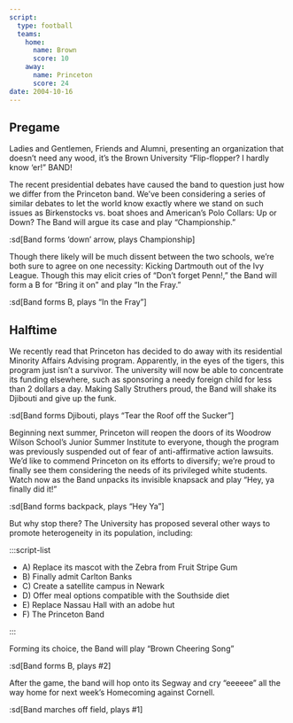 ```yaml
---
script:
  type: football
  teams:
    home:
      name: Brown
      score: 10
    away:
      name: Princeton
      score: 24
date: 2004-10-16
---
```


## Pregame

Ladies and Gentlemen, Friends and Alumni, presenting an organization that doesn’t need any wood, it’s the Brown University “Flip-flopper? I hardly know ‘er!” BAND!

The recent presidential debates have caused the band to question just how we differ from the Princeton band. We’ve been considering a series of similar debates to let the world know exactly where we stand on such issues as Birkenstocks vs. boat shoes and American’s Polo Collars: Up or Down? The Band will argue its case and play “Championship.”

:sd[Band forms ‘down’ arrow, plays Championship]

Though there likely will be much dissent between the two schools, we’re both sure to agree on one necessity: Kicking Dartmouth out of the Ivy League. Though this may elicit cries of “Don’t forget Penn!,” the Band will form a B for “Bring it on” and play “In the Fray.”

:sd[Band forms B, plays “In the Fray”]

## Halftime

We recently read that Princeton has decided to do away with its residential Minority Affairs Advising program. Apparently, in the eyes of the tigers, this program just isn’t a survivor. The university will now be able to concentrate its funding elsewhere, such as sponsoring a needy foreign child for less than 2 dollars a day. Making Sally Struthers proud, the Band will shake its Djibouti and give up the funk.

:sd[Band forms Djibouti, plays “Tear the Roof off the Sucker”]

Beginning next summer, Princeton will reopen the doors of its Woodrow Wilson School’s Junior Summer Institute to everyone, though the program was previously suspended out of fear of anti-affirmative action lawsuits. We’d like to commend Princeton on its efforts to diversify; we’re proud to finally see them considering the needs of its privileged white students. Watch now as the Band unpacks its invisible knapsack and play “Hey, ya finally did it!”

:sd[Band forms backpack, plays “Hey Ya”]

But why stop there? The University has proposed several other ways to promote heterogeneity in its population, including:

:::script-list

- A) Replace its mascot with the Zebra from Fruit Stripe Gum
- B) Finally admit Carlton Banks
- C) Create a satellite campus in Newark
- D) Offer meal options compatible with the Southside diet
- E) Replace Nassau Hall with an adobe hut
- F) The Princeton Band

:::

Forming its choice, the Band will play “Brown Cheering Song”

:sd[Band forms B, plays #2]

After the game, the band will hop onto its Segway and cry “eeeeee” all the way home for next week’s Homecoming against Cornell.

:sd[Band marches off field, plays #1]

